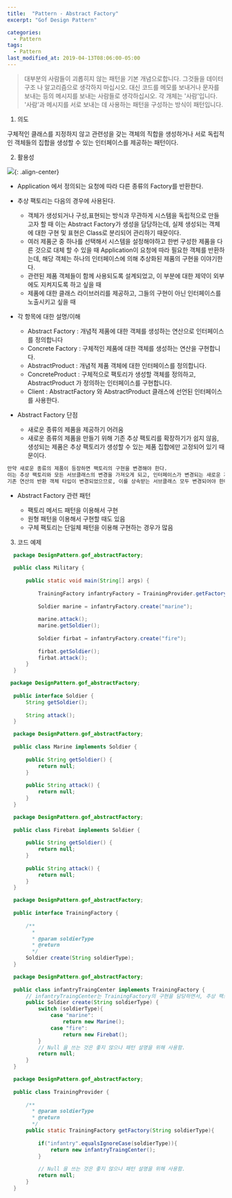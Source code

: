 ```yaml
---
title:  "Pattern - Abstract Factory"
excerpt: "Gof Design Pattern"

categories:
  - Pattern
tags:
  - Pattern 
last_modified_at: 2019-04-13T08:06:00-05:00
---
```


> 대부분의 사람들이 괴롭히지 않는 패턴을 기본 개념으로합니다. 그것들을 데이터 구조 나 알고리즘으로 생각하지 마십시오. 대신 코드를 메모를 보내거나 문자를 보내는 등의 메시지를 보내는 사람들로 생각하십시오. 각 개체는 '사람'입니다. '사람'과 메시지를 서로 보내는 데 사용하는 패턴을 구성하는 방식이 패턴입니다.

1. 의도 

구체적인 클래스를 지정하지 않고 관련성을 갖는 객체의 직합을 생성하거나 서로 독립적인 객체들의 집합을 생성할 수 있는 인터페이스를 제공하는 패턴이다.

2. 활용성 

![](https://keepinmindsh.github.io/lines/assets/img/abstract_factory.png){: .align-center}

- Application 에서 정의되는 요청에 따라 다른 종류의 Factory를 반환한다.  

- 추상 팩토리는 다음의 경우에 사용된다.
  - 객체가 생성되거나 구성,표현되는 방식과 무관하게 시스템을 독립적으로 만들고자 할 때 이는 Abstract Factory가 생성을 담당하는데, 실제 생성되는 객체에 대한 구현 및 표현은 Class로 분리되어 관리하기 때문이다.
  - 여러 제품군 중 하나를 선택해서 시스템을 설정해야하고 한번 구성한 제품을 다른 것으로 대체 할 수 있을 때 Application이 요청에 따라 필요한 객체를 반환하는데, 해당 객체는 하나의 인터페이스에 의해 추상화된 제품의 구현을 이야기한다.
  - 관련된 제품 객체들이 함께 사용되도록 설계되었고, 이 부분에 대한 제약이 외부에도 지켜지도록 하고 싶을 때
  - 제품에 대한 클래스 라이브러리를 제공하고, 그들의 구현이 아닌 인터페이스를 노출시키고 싶을 때

- 각 항목에 대한 설명/이해

  - Abstract Factory : 개념적 제품에 대한 객체를 생성하는 연산으로 인터페이스를 정의합니다
  - Concrete Factory : 구체적인 제품에 대한 객체를 생성하는 연산을 구현합니다.
  - AbstractProduct : 개념적 제품 객체에 대한 인터페이스를 정의합니다.
  - ConcreteProduct : 구체적으로 팩토리가 생성할 객체를 정의하고, AbstractProduct 가 정의하는 인터페이스를 구현합니다.
  - Client : AbstractFactory 와 AbstractProduct 클래스에 선언된 인터페이스를 사용한다.


- Abstract Factory 단점
  - 새로운 종류의 제품을 제공하기 어려움
  - 새로운 종류의 제품을 만들기 위해 기존 추상 팩토리를 확장하기가 쉽지 않음, 생성되는 제품은 추상 팩토리가 생성할 수 있는 제품 집합에만 고정되어 있기 때문이다.

```html
만약 새로운 종류의 제품이 등장하면 팩토리의 구현을 변경해야 한다.
이는 추상 팩토리와 모든 서브클래스의 변경을 가져오게 되고, 인터페이스가 변경되는 새로운 제품을 생성하는 연산이 추가되거나,
기존 연산의 반환 객체 타입이 변경되었으므로, 이를 상속받는 서브클래스 모두 변경되어야 한다.
```

- Abstract Factory 관련 패턴

  - 팩토리 메서드 패턴을 이용해서 구현
  - 원형 패턴을 이용해서 구현할 때도 있음
  - 구체 팩토리는 단일체 패턴을 이용해 구현하는 경우가 많음


3. 코드 예제 


```java
  package DesignPattern.gof_abstractFactory;
  
  public class Military {
  
      public static void main(String[] args) {
  
          TrainingFactory infantryFactory = TrainingProvider.getFactory("infantry");
  
          Soldier marine = infantryFactory.create("marine");
  
          marine.attack();
          marine.getSoldier();
  
          Soldier firbat = infantryFactory.create("fire");
  
          firbat.getSoldier();
          firbat.attack();
      }
  } 
```

```java
 package DesignPattern.gof_abstractFactory;
  
  public interface Soldier {
      String getSoldier();
  
      String attack();
  }              
```

```java
  package DesignPattern.gof_abstractFactory;
  
  public class Marine implements Soldier {
  
      public String getSoldier() {
          return null;
      }
  
      public String attack() {
          return null;
      }
  }
```

```java
  package DesignPattern.gof_abstractFactory;
  
  public class Firebat implements Soldier {
  
      public String getSoldier() {
          return null;
      }
  
      public String attack() {
          return null;
      }
  } 
```

```java
  package DesignPattern.gof_abstractFactory;
  
  public interface TrainingFactory {
  
      /**
        *
        * @param soldierType
        * @return
        */
      Soldier create(String soldierType);
  } 
```

```java
  package DesignPattern.gof_abstractFactory;
  
  public class infantryTraingCenter implements TrainingFactory {
      // infantryTraingCenter는 TrainingFactory의 구현을 담당하면서, 추상 팩토리에서 객체를 생성하는 역할을 맞는다..
      public Soldier create(String soldierType) {
          switch (soldierType){
              case "marine":
                  return new Marine();
              case "fire":
                  return new Firebat();
          }
          // Null 을 쓰는 것은 좋지 않으나 패턴 설명을 위해 사용함.
          return null;
      }
  } 
```

```java
  package DesignPattern.gof_abstractFactory;
  
  public class TrainingProvider {
  
      /**
        * @param soldierType
        * @return
        */
      public static TrainingFactory getFactory(String soldierType){
  
          if("infantry".equalsIgnoreCase(soldierType)){
              return new infantryTraingCenter();
          }
  
          // Null 을 쓰는 것은 좋지 않으나 패턴 설명을 위해 사용함.
          return null;
      }
  }
```




